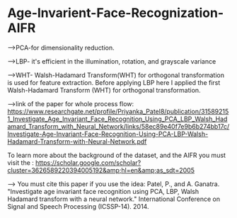 # Age-Invarient-Face-Recognization-AIFR

-->PCA-for dimensionality reduction. 

-->LBP- it's efficient in the illumination, rotation, and grayscale variance 

-->WHT- Walsh-Hadamard Transform(WHT) for orthogonal transformation is used for feature extraction. Before applying LBP here I applied the first Walsh-Hadamard Transform (WHT) for orthogonal transformation. 

-->link of the paper for whole process flow: https://www.researchgate.net/profile/Priyanka_Patel8/publication/315892151_Investigate_Age_Invariant_Face_Recognition_Using_PCA_LBP_Walsh_Hadamard_Transform_with_Neural_Network/links/58ec89e40f7e9b6b274bb17c/Investigate-Age-Invariant-Face-Recognition-Using-PCA-LBP-Walsh-Hadamard-Transform-with-Neural-Network.pdf 


To learn more about the background of the dataset, and the AIFR  you must visit the : https://scholar.google.com/scholar?cluster=3626589220394005192&amp;hl=en&amp;as_sdt=2005



--> You must cite this paper if you use the idea:
Patel, P., and A. Ganatra. "Investigate age invariant face recognition using PCA, LBP, Walsh Hadamard transform with a neural network." International Conference on Signal and Speech Processing (ICSSP-14). 2014.
